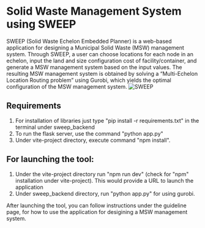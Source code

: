 # Solid Waste Management System using SWEEP

SWEEP (Solid Waste Echelon Embedded Planner) is a web-based application for designing a Municipal Solid Waste (MSW) management system. Through SWEEP, a user can choose locations for each node in an echelon, input the land and size configuration cost of facility/container, and generate a MSW management system based on the input values. The resulting MSW management system is obtained by solving a “Multi-Echelon Location Routing problem” using Gurobi, which yields the optimal configuration of the MSW management system.
![SWEEP](https://github.com/kakshat94/SWEEP/assets/40868935/8ab024c9-2b80-4633-83f6-525437d62c40)


## Requirements
1. For installation of libraries just type "pip install -r requirements.txt" in the terminal under sweep_backend
2. To run the flask server, use the command "python app.py"
3. Under vite-project directory, execute command "npm install".

## For launching the tool: 
1. Under the vite-project directory run "npm run dev" (check for "npm" installation under vite-project). This would provide a URL to launch the application
2. Under sweep_backend directory, run "python app.py" for using gurobi.

After launching the tool, you can follow instructions under the guideline page, for how to use the application for desigining a MSW management system.
